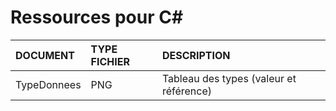 # Ressources pour C#

|DOCUMENT|TYPE FICHIER|DESCRIPTION|
|:--|:--|:--|
|TypeDonnees|PNG|Tableau des types (valeur et référence)|
